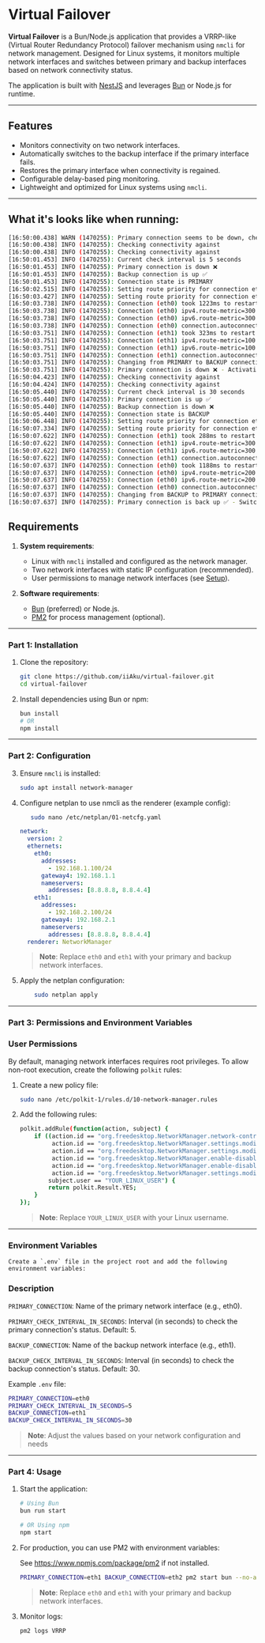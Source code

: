 # Virtual Failover

**Virtual Failover** is a Bun/Node.js application that provides a VRRP-like (Virtual Router Redundancy Protocol) failover mechanism using `nmcli` for network management. Designed for Linux systems, it monitors multiple network interfaces and switches between primary and backup interfaces based on network connectivity status.

The application is built with [NestJS](https://nestjs.com) and leverages [Bun](https://bun.sh) or Node.js for runtime.

---

## Features

- Monitors connectivity on two network interfaces.
- Automatically switches to the backup interface if the primary interface fails.
- Restores the primary interface when connectivity is regained.
- Configurable delay-based ping monitoring.
- Lightweight and optimized for Linux systems using `nmcli`.

---

## What it's looks like when running:

```bash
[16:50:00.438] WARN (1470255): Primary connection seems to be down, checking again
[16:50:00.438] INFO (1470255): Checking connectivity against
[16:50:00.438] INFO (1470255): Checking connectivity against
[16:50:01.453] INFO (1470255): Current check interval is 5 seconds
[16:50:01.453] INFO (1470255): Primary connection is down ❌
[16:50:01.453] INFO (1470255): Backup connection is up ✅
[16:50:01.453] INFO (1470255): Connection state is PRIMARY
[16:50:02.515] INFO (1470255): Setting route priority for connection eth0
[16:50:03.427] INFO (1470255): Setting route priority for connection eth1
[16:50:03.738] INFO (1470255): Connection (eth0) took 1223ms to restart.
[16:50:03.738] INFO (1470255): Connection (eth0) ipv4.route-metric=300 ✅
[16:50:03.738] INFO (1470255): Connection (eth0) ipv6.route-metric=300 ✅
[16:50:03.738] INFO (1470255): Connection (eth0) connection.autoconnect-priority=200 ✅
[16:50:03.751] INFO (1470255): Connection (eth1) took 323ms to restart.
[16:50:03.751] INFO (1470255): Connection (eth1) ipv4.route-metric=100 ✅
[16:50:03.751] INFO (1470255): Connection (eth1) ipv6.route-metric=100 ✅
[16:50:03.751] INFO (1470255): Connection (eth1) connection.autoconnect-priority=400 ✅
[16:50:03.751] INFO (1470255): Changing from PRIMARY to BACKUP connection is active.
[16:50:03.751] INFO (1470255): Primary connection is down ❌ - Activating backup 🔄
[16:50:04.423] INFO (1470255): Checking connectivity against
[16:50:04.424] INFO (1470255): Checking connectivity against
[16:50:05.440] INFO (1470255): Current check interval is 30 seconds
[16:50:05.440] INFO (1470255): Primary connection is up ✅
[16:50:05.440] INFO (1470255): Backup connection is down ❌
[16:50:05.440] INFO (1470255): Connection state is BACKUP
[16:50:06.448] INFO (1470255): Setting route priority for connection eth0
[16:50:07.334] INFO (1470255): Setting route priority for connection eth1
[16:50:07.622] INFO (1470255): Connection (eth1) took 288ms to restart.
[16:50:07.622] INFO (1470255): Connection (eth1) ipv4.route-metric=300 ✅
[16:50:07.622] INFO (1470255): Connection (eth1) ipv6.route-metric=300 ✅
[16:50:07.622] INFO (1470255): Connection (eth1) connection.autoconnect-priority=200 ✅
[16:50:07.637] INFO (1470255): Connection (eth0) took 1188ms to restart.
[16:50:07.637] INFO (1470255): Connection (eth0) ipv4.route-metric=200 ✅
[16:50:07.637] INFO (1470255): Connection (eth0) ipv6.route-metric=200 ✅
[16:50:07.637] INFO (1470255): Connection (eth0) connection.autoconnect-priority=300 ✅
[16:50:07.637] INFO (1470255): Changing from BACKUP to PRIMARY connection is active.
[16:50:07.637] INFO (1470255): Primary connection is back up ✅ - Switching back to primary.
```

## Requirements

1. **System requirements**:
    - Linux with `nmcli` installed and configured as the network manager.
    - Two network interfaces with static IP configuration (recommended).
    - User permissions to manage network interfaces (see [Setup](#setup)).

2. **Software requirements**:
    - [Bun](https://bun.sh) (preferred) or Node.js.
    - [PM2](https://pm2.keymetrics.io/) for process management (optional).

---
### Part 1: Installation

1. Clone the repository:
   ```bash
   git clone https://github.com/iiAku/virtual-failover.git
   cd virtual-failover
   
2. Install dependencies using Bun or npm:
   ```bash
   bun install
   # OR
   npm install
    ```
---

### Part 2: Configuration


3. Ensure `nmcli` is installed:
   ```bash
   sudo apt install network-manager
    ```
4. Configure netplan to use nmcli as the renderer (example config):

    ```bash
       sudo nano /etc/netplan/01-netcfg.yaml
    ```

    ```yaml
    network:
      version: 2
      ethernets:
        eth0:
          addresses:
            - 192.168.1.100/24
          gateway4: 192.168.1.1
          nameservers:
            addresses: [8.8.8.8, 8.8.4.4]
        eth1:
          addresses:
            - 192.168.2.100/24
          gateway4: 192.168.2.1
          nameservers:
            addresses: [8.8.8.8, 8.8.4.4]
      renderer: NetworkManager
    ```

    > **Note**: Replace `eth0` and `eth1` with your primary and backup network interfaces.
    
5. Apply the netplan configuration:
    ```bash
        sudo netplan apply
    ```

---
### Part 3: Permissions and Environment Variables


### User Permissions

By default, managing network interfaces requires root privileges. To allow non-root execution, create the following `polkit` rules:

1. Create a new policy file:
   ```bash
   sudo nano /etc/polkit-1/rules.d/10-network-manager.rules
    ```
2. Add the following rules:

    ```bash
    polkit.addRule(function(action, subject) {
        if ((action.id == "org.freedesktop.NetworkManager.network-control" ||
             action.id == "org.freedesktop.NetworkManager.settings.modify.system" ||
             action.id == "org.freedesktop.NetworkManager.settings.modify.own" ||
             action.id == "org.freedesktop.NetworkManager.enable-disable-wifi" ||
             action.id == "org.freedesktop.NetworkManager.enable-disable-network" ||
             action.id == "org.freedesktop.NetworkManager.settings.modify.hostname") &&
            subject.user == "YOUR_LINUX_USER") {
            return polkit.Result.YES;
        }
    });
    ```

    > **Note**: Replace `YOUR_LINUX_USER` with your Linux username.

---

### Environment Variables

    Create a `.env` file in the project root and add the following environment variables:


### Description
`PRIMARY_CONNECTION`: Name of the primary network interface (e.g., eth0).

`PRIMARY_CHECK_INTERVAL_IN_SECONDS`: Interval (in seconds) to check the primary connection's status. Default: 5.

`BACKUP_CONNECTION`: Name of the backup network interface (e.g., eth1).

`BACKUP_CHECK_INTERVAL_IN_SECONDS`: Interval (in seconds) to check the backup connection's status. Default: 30.


Example `.env` file:

```bash
PRIMARY_CONNECTION=eth0
PRIMARY_CHECK_INTERVAL_IN_SECONDS=5
BACKUP_CONNECTION=eth1
BACKUP_CHECK_INTERVAL_IN_SECONDS=30
```

> **Note**: Adjust the values based on your network configuration and needs

---

### Part 4: Usage

1. Start the application:
   ```bash
   # Using Bun
   bun run start

   # OR Using npm
   npm start
   ```
   
2. For production, you can use PM2 with environment variables:

    See https://www.npmjs.com/package/pm2 if not installed.

    ```bash
    PRIMARY_CONNECTION=eth1 BACKUP_CONNECTION=eth2 pm2 start bun --no-automation --name "VRRP" -- run start:prod
    ```
   
    > **Note**: Replace `eth0` and `eth1` with your primary and backup network interfaces.

3. Monitor logs:
    ```bash
    pm2 logs VRRP
    ```